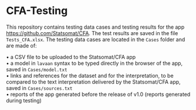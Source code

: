 # CFA-Testing

This repository contains testing data cases and testing results for the app https://github.com/Statsomat/CFA. The test results are saved in the file `Tests_CFA.xlsx`. The testing data cases are located in the `Cases` folder and are made of:  

•	a CSV file to be uploaded to the Statsomat/CFA app  
•	a model in `lavaan` syntax to be typed directly in the browser of the app, saved in `Cases/model.txt`  
•	links and references for the dataset and for the interpretation, to be compared to the text interpretation delivered by the Statsomat/CFA app, saved in `Cases/sources.txt`  
•	reports of the app generated before the release of v1.0 (reports generated during testing) 





